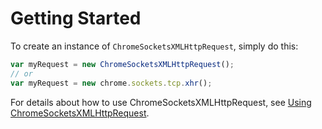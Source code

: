 # Getting Started

To create an instance of `ChromeSocketsXMLHttpRequest`, simply do this:

```javascript
var myRequest = new ChromeSocketsXMLHttpRequest();
// or 
var myRequest = new chrome.sockets.tcp.xhr();
```

For details about how to use ChromeSocketsXMLHttpRequest, see [Using ChromeSocketsXMLHttpRequest](usage).
